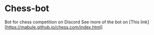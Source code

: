 # Chess-bot
Bot for chess competition on Discord
See more of the bot on [This link][https://mabule.github.io/chess.com/index.html]
